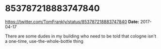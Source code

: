 # 853787218883747840
https://twitter.com/TomFrankly/status/853787218883747840
**Date:** 2017-04-17

There are some dudes in my building who need to be told that cologne isn't a one-time, use-the-whole-bottle thing
